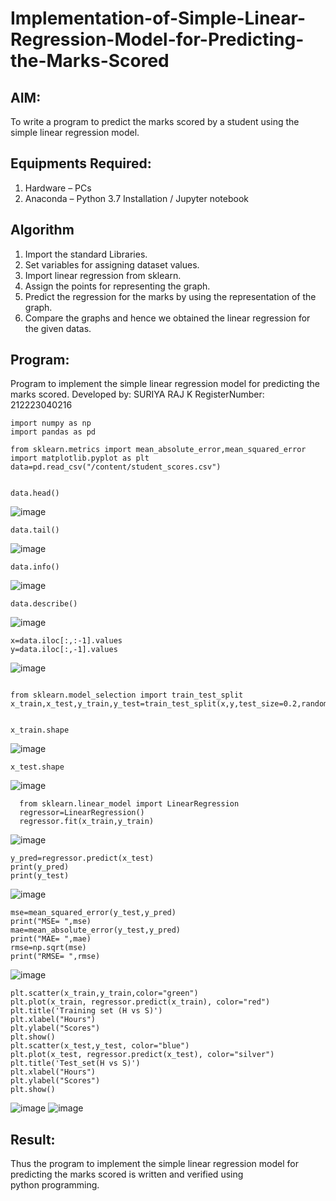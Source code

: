 # Implementation-of-Simple-Linear-Regression-Model-for-Predicting-the-Marks-Scored

## AIM:
To write a program to predict the marks scored by a student using the simple linear regression model.

## Equipments Required:
1. Hardware – PCs
2. Anaconda – Python 3.7 Installation / Jupyter notebook

## Algorithm
1. Import the standard Libraries.
2. Set variables for assigning dataset values.
3. Import linear regression from sklearn.
4. Assign the points for representing the graph.
5. Predict the regression for the marks by using the representation of the graph.
6. Compare the graphs and hence we obtained the linear regression for the given datas. 

## Program:

Program to implement the simple linear regression model for predicting the marks scored.
Developed by: SURIYA RAJ K
RegisterNumber:  212223040216


```
import numpy as np
import pandas as pd

from sklearn.metrics import mean_absolute_error,mean_squared_error
import matplotlib.pyplot as plt
data=pd.read_csv("/content/student_scores.csv")


data.head()
```
![image](https://github.com/user-attachments/assets/8b041b46-aa0f-4eb9-85f6-c3e8424b18ad)
```
data.tail()
```
![image](https://github.com/user-attachments/assets/d060cf89-d3ee-4875-82b3-ee637d825d17)
```
data.info()
```
![image](https://github.com/user-attachments/assets/1347b13e-d5ad-4225-8548-4d1a1646fbde)
```
data.describe()
```
![image](https://github.com/user-attachments/assets/4dd1d0ba-8b09-4906-bf7a-e703b090634a)
```
x=data.iloc[:,:-1].values
y=data.iloc[:,-1].values
```
![image](https://github.com/user-attachments/assets/f8990d90-0028-469f-b76c-6ed6989752fc)
```

from sklearn.model_selection import train_test_split
x_train,x_test,y_train,y_test=train_test_split(x,y,test_size=0.2,random_state=0)


x_train.shape
```
![image](https://github.com/user-attachments/assets/8b828d10-6cce-40b5-9c4d-6e1cadbde288)
```
x_test.shape
```
![image](https://github.com/user-attachments/assets/da3b4773-1f77-42bb-bd12-c07a86b05ff4)
```
  from sklearn.linear_model import LinearRegression
  regressor=LinearRegression()
  regressor.fit(x_train,y_train)
```
![image](https://github.com/user-attachments/assets/106c2bb4-3e13-4484-a303-83a5341a4da1)
```
y_pred=regressor.predict(x_test)
print(y_pred)
print(y_test)
```
![image](https://github.com/user-attachments/assets/3fb0935f-fe2d-46dd-a7ba-4c6c53b65535)
```
mse=mean_squared_error(y_test,y_pred)
print("MSE= ",mse)
mae=mean_absolute_error(y_test,y_pred)
print("MAE= ",mae)
rmse=np.sqrt(mse)
print("RMSE= ",rmse)
```
![image](https://github.com/user-attachments/assets/a7a33bb9-fa9f-4832-a627-b4012d7adaa9)
```
plt.scatter(x_train,y_train,color="green")
plt.plot(x_train, regressor.predict(x_train), color="red")
plt.title('Training set (H vs S)')
plt.xlabel("Hours")
plt.ylabel("Scores")
plt.show()
plt.scatter(x_test,y_test, color="blue")
plt.plot(x_test, regressor.predict(x_test), color="silver")
plt.title('Test_set(H vs S)')
plt.xlabel("Hours")
plt.ylabel("Scores")
plt.show()
```

![image](https://github.com/user-attachments/assets/0b96177d-c399-4105-af42-7d829e9514aa)
![image](https://github.com/user-attachments/assets/392464da-22f2-4e6f-a358-56985f7aefba)
## Result:
Thus the program to implement the simple linear regression model for predicting the marks scored is written and verified using python programming.
